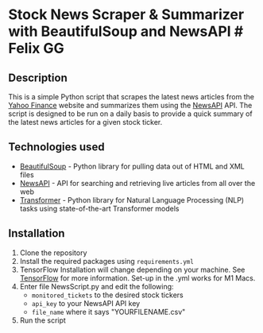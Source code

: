 # Stock News Scraper & Summarizer with BeautifulSoup and NewsAPI # Felix GG

## Description
This is a simple Python script that scrapes the latest news articles from the [Yahoo Finance](https://finance.yahoo.com/) website and summarizes them using the [NewsAPI](https://newsapi.org/) API. The script is designed to be run on a daily basis to provide a quick summary of the latest news articles for a given stock ticker.

## Technologies used

- [BeautifulSoup](https://www.crummy.com/software/BeautifulSoup/bs4/doc/) - Python library for pulling data out of HTML and XML files
- [NewsAPI](https://newsapi.org/) - API for searching and retrieving live articles from all over the web
- [Transformer](https://huggingface.co/transformers/) - Python library for Natural Language Processing (NLP) tasks using state-of-the-art Transformer models

## Installation
1. Clone the repository
2. Install the required packages using `requirements.yml`
3. TensorFlow Installation will change depending on your machine. See [TensorFlow](https://www.tensorflow.org/install) for more information. Set-up in the .yml works for M1 Macs. 
4. Enter file NewsScript.py and edit the following:
    - `monitored_tickets` to the desired stock tickers
    - `api_key` to your NewsAPI API key
    - `file_name` where it says "YOURFILENAME.csv"
5. Run the script

